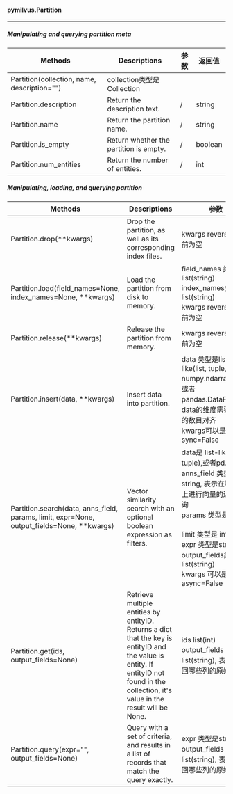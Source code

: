 #### pymilvus.Partition

---

##### Manipulating and querying partition meta

| Methods                                     | Descriptions                           | 参数 | 返回值  |
| ------------------------------------------- | -------------------------------------- | ---- | ------- |
| Partition(collection, name, description="") | collection类型是 Collection<br />      |      |         |
| Partition.description                       | Return the description text.           | /    | string  |
| Partition.name                              | Return the partition name.             | /    | string  |
| Partition.is_empty                          | Return whether the partition is empty. | /    | boolean |
| Partition.num_entities                      | Return the number of entities.         | /    | int     |

##### Manipulating, loading, and querying partition

| Methods                                                      | Descriptions                                                 | 参数                                                         | 返回值                                                  |
| ------------------------------------------------------------ | ------------------------------------------------------------ | ------------------------------------------------------------ | ------------------------------------------------------- |
| Partition.drop(**kwargs)                                     | Drop the partition, as well as its corresponding index files. | kwargs reversed.目前为空                                     | None或者Raise Exception                                 |
| Partition.load(field_names=None, index_names=None, **kwargs) | Load the partition from disk to memory.                      | field_names  类型是list(string)<br />index_names类型是list(string)<br />kwargs reversed.目前为空 | None或者Raise Exception                                 |
| Partition.release(**kwargs)                                  | Release the partition from memory.                           | kwargs reversed.目前为空                                     | None或者Raise Exception                                 |
| Partition.insert(data, **kwargs)                             | Insert data into partition.                                  | data 类型是list-like(list, tuple, numpy.ndarray) 对象或者pandas.DataFrame，data的维度需要和列的数目对齐<br />kwargs可以是 sync=False | None或者InsertFuture或者Raise Exception                 |
| Partition.search(data, anns_field, params, limit, expr=None, output_fields=None, **kwargs) | Vector similarity search with an optional boolean expression as filters. | data是 list-like(list, tuple),或者pd.Series <br />anns_field 类型是 string, 表示在哪个列上进行向量的近似查询<br />params 类型是 dict<br /><br />limit 类型是 int <br />expr 类型是string<br />output_fields类型是list(string)<br />kwargs 可以是 async=False | SearchResultFuture或者 SearchResult 或者Raise Exception |
| Partition.get(ids, output_fields=None) | Retrieve multiple entities by entityID. Returns a dict that the key is entityID and the value is entity. If entityID not found in the collection, it's value in the result will be None. | ids list(int)<br />output_fields 类型是 list(string), 表示要返回哪些列的原始数据 | dict 或者Raise Exception      |
| Partition.query(expr="", output_fields=None) | Query with a set of criteria, and results in a list of records that match the query exactly. | expr 类型是string<br />output_fields 类型是 list(string), 表示要返回哪些列的原始数据 | dict 或者Raise Exception      |


